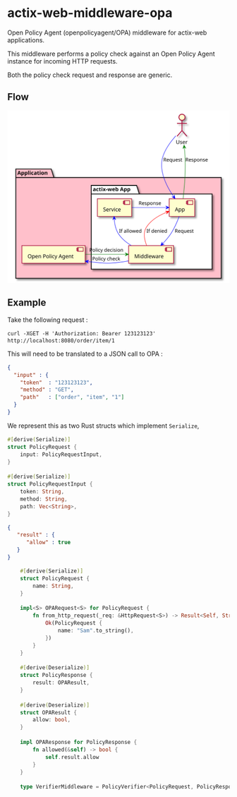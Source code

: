 # actix-web-middleware-opa

Open Policy Agent (openpolicyagent/OPA) middleware for actix-web applications.

This middleware performs a policy check against an Open Policy Agent instance for incoming HTTP requests.

Both the policy check request and response are generic.

## Flow

![Components](/resource/opa-middleware-components.svg?sanitize=true)

## Example

Take the following request :

    curl -XGET -H 'Authorization: Bearer 123123123' http://localhost:8080/order/item/1

This will need to be translated to a JSON call to OPA :

```json
{
  "input" : {
    "token"  : "123123123",
    "method" : "GET",
    "path"   : ["order", "item", "1"]
  }
}
```

We represent this as two Rust structs which implement `Serialize`,

```rust
#[derive(Serialize)]
struct PolicyRequest {
    input: PolicyRequestInput,
}

#[derive(Serialize)]
struct PolicyRequestInput {
    token: String,
    method: String,
    path: Vec<String>,
}
```



```json
{
   "result" : {
      "allow" : true
   }
}
```


```rust
    #[derive(Serialize)]
    struct PolicyRequest {
        name: String,
    }

    impl<S> OPARequest<S> for PolicyRequest {
        fn from_http_request(_req: &HttpRequest<S>) -> Result<Self, String> {
            Ok(PolicyRequest {
                name: "Sam".to_string(),
            })
        }
    }

    #[derive(Deserialize)]
    struct PolicyResponse {
        result: OPAResult,
    }

    #[derive(Deserialize)]
    struct OPAResult {
        allow: bool,
    }

    impl OPAResponse for PolicyResponse {
        fn allowed(&self) -> bool {
            self.result.allow
        }
    }

    type VerifierMiddleware = PolicyVerifier<PolicyRequest, PolicyResponse>;
```

